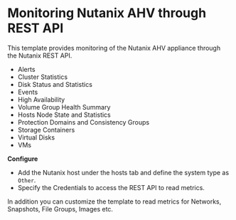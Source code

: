 Monitoring Nutanix AHV through REST API
=======================================

This template provides monitoring of the Nutanix AHV appliance through the Nutanix REST API.

* Alerts
* Cluster Statistics
* Disk Status and Statistics
* Events
* High Availability
* Volume Group Health Summary
* Hosts Node State and Statistics
* Protection Domains and Consistency Groups
* Storage Containers
* Virtual Disks
* VMs

**Configure**
* Add the Nutanix host under the hosts tab and define the system type as `Other`.
* Specify the Credentials to access the REST API to read metrics.


In addition you can customize the template to read metrics for Networks, Snapshots, File Groups, Images etc.
